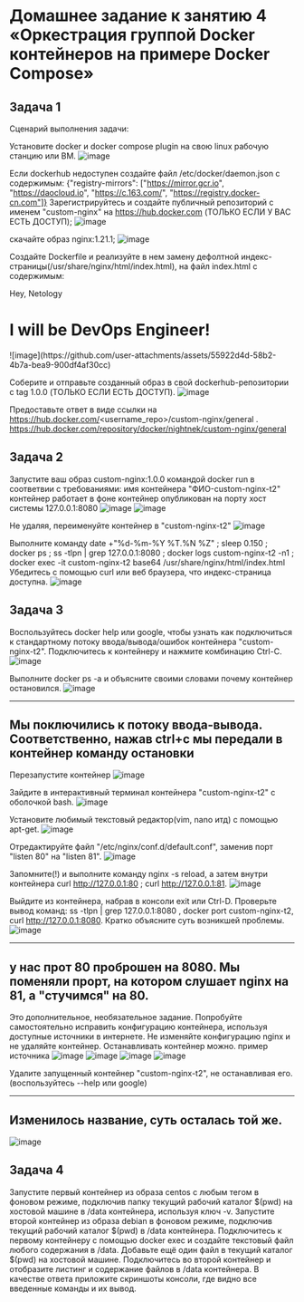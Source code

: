 # Домашнее задание к занятию 4 «Оркестрация группой Docker контейнеров на примере Docker Compose»

## Задача 1

Сценарий выполнения задачи:

Установите docker и docker compose plugin на свою linux рабочую станцию или ВМ.
![image](https://github.com/user-attachments/assets/c6cd7a34-926f-4c12-9356-fbffc7044241)

Если dockerhub недоступен создайте файл /etc/docker/daemon.json с содержимым: {"registry-mirrors": ["https://mirror.gcr.io", "https://daocloud.io", "https://c.163.com/", "https://registry.docker-cn.com"]}
Зарегистрируйтесь и создайте публичный репозиторий с именем "custom-nginx" на https://hub.docker.com (ТОЛЬКО ЕСЛИ У ВАС ЕСТЬ ДОСТУП);
![image](https://github.com/user-attachments/assets/680b9293-58eb-471c-8671-35db0db2fa4f)

скачайте образ nginx:1.21.1;
![image](https://github.com/user-attachments/assets/445fc638-cda6-4ee9-a44e-c5c98b3d486b)

Создайте Dockerfile и реализуйте в нем замену дефолтной индекс-страницы(/usr/share/nginx/html/index.html), на файл index.html с содержимым:
<html>
<head>
Hey, Netology
</head>
<body>
<h1>I will be DevOps Engineer!</h1>
</body>
</html>
![image](https://github.com/user-attachments/assets/55922d4d-58b2-4b7a-bea9-900df4af30cc)

Соберите и отправьте созданный образ в свой dockerhub-репозитории c tag 1.0.0 (ТОЛЬКО ЕСЛИ ЕСТЬ ДОСТУП).
![image](https://github.com/user-attachments/assets/05f8f4a3-0e91-4e8a-b264-aa4fbfd9175e)

Предоставьте ответ в виде ссылки на https://hub.docker.com/<username_repo>/custom-nginx/general .
https://hub.docker.com/repository/docker/nightnek/custom-nginx/general

## Задача 2
Запустите ваш образ custom-nginx:1.0.0 командой docker run в соответвии с требованиями:
имя контейнера "ФИО-custom-nginx-t2"
контейнер работает в фоне
контейнер опубликован на порту хост системы 127.0.0.1:8080
![image](https://github.com/user-attachments/assets/c140cb1e-b40a-4413-a387-9e1658ff0644)
![image](https://github.com/user-attachments/assets/3f7bf2a4-4d1f-4041-95d3-dd8a59aeacbb)

Не удаляя, переименуйте контейнер в "custom-nginx-t2"
![image](https://github.com/user-attachments/assets/16ee041e-1fe6-4f7e-83ab-3a6fc1bf77cb)

Выполните команду date +"%d-%m-%Y %T.%N %Z" ; sleep 0.150 ; docker ps ; ss -tlpn | grep 127.0.0.1:8080  ; docker logs custom-nginx-t2 -n1 ; docker exec -it custom-nginx-t2 base64 /usr/share/nginx/html/index.html
Убедитесь с помощью curl или веб браузера, что индекс-страница доступна.
![image](https://github.com/user-attachments/assets/7f1eaf1e-b6c9-4ed7-b4f3-20538635918c)

## Задача 3

Воспользуйтесь docker help или google, чтобы узнать как подключиться к стандартному потоку ввода/вывода/ошибок контейнера "custom-nginx-t2".
Подключитесь к контейнеру и нажмите комбинацию Ctrl-C.
![image](https://github.com/user-attachments/assets/4136b19e-f378-440c-8470-5d8837839abe)

Выполните docker ps -a и объясните своими словами почему контейнер остановился.
![image](https://github.com/user-attachments/assets/e9867994-19ed-48d1-b414-ce707cf9510d)

---
Мы поключились к потоку ввода-вывода. Соответственно, нажав ctrl+c мы передали в контейнер команду остановки
---

Перезапустите контейнер
![image](https://github.com/user-attachments/assets/3d06c9c4-10e6-44f3-9870-c29b55100338)

Зайдите в интерактивный терминал контейнера "custom-nginx-t2" с оболочкой bash.
![image](https://github.com/user-attachments/assets/83234898-d3ed-4d9b-b3f4-ba232e8e7204)

Установите любимый текстовый редактор(vim, nano итд) с помощью apt-get.
![image](https://github.com/user-attachments/assets/bc1fd040-d72a-4b1a-9081-e05c6c08eebc)

Отредактируйте файл "/etc/nginx/conf.d/default.conf", заменив порт "listen 80" на "listen 81".
![image](https://github.com/user-attachments/assets/29fdcbc0-98df-4ddf-935a-cb04bd9e3e36)

Запомните(!) и выполните команду nginx -s reload, а затем внутри контейнера curl http://127.0.0.1:80 ; curl http://127.0.0.1:81.
![image](https://github.com/user-attachments/assets/81a98c7b-c564-45eb-8bf0-ff7335c673f5)

Выйдите из контейнера, набрав в консоли exit или Ctrl-D.
Проверьте вывод команд: ss -tlpn | grep 127.0.0.1:8080 , docker port custom-nginx-t2, curl http://127.0.0.1:8080. Кратко объясните суть возникшей проблемы.
![image](https://github.com/user-attachments/assets/613a8903-d1ce-49fc-9024-ae49e51f6c83)

---
у нас прот 80 проброшен на 8080. Мы поменяли прорт, на котором слушает nginx на 81, а "стучимся" на 80.
---

Это дополнительное, необязательное задание. Попробуйте самостоятельно исправить конфигурацию контейнера, используя доступные источники в интернете. Не изменяйте конфигурацию nginx и не удаляйте контейнер. Останавливать контейнер можно. пример источника
![image](https://github.com/user-attachments/assets/5b454de6-1a4c-4165-9bf8-e57cc4ad82a0)
![image](https://github.com/user-attachments/assets/78d8a55f-1659-4818-89b8-df769acbc350)
![image](https://github.com/user-attachments/assets/4ea0b664-356f-4f79-98d4-ca5ddc17ded5)
![image](https://github.com/user-attachments/assets/b73d5f5a-1a8f-4753-bbec-0aa3fe13abfe)

Удалите запущенный контейнер "custom-nginx-t2", не останавливая его.(воспользуйтесь --help или google)

---
Изменилось название, суть осталась той же.
---
![image](https://github.com/user-attachments/assets/e73be354-12c8-4c46-a97c-80761994a291)

## Задача 4

Запустите первый контейнер из образа centos c любым тегом в фоновом режиме, подключив папку текущий рабочий каталог $(pwd) на хостовой машине в /data контейнера, используя ключ -v.
Запустите второй контейнер из образа debian в фоновом режиме, подключив текущий рабочий каталог $(pwd) в /data контейнера.
Подключитесь к первому контейнеру с помощью docker exec и создайте текстовый файл любого содержания в /data.
Добавьте ещё один файл в текущий каталог $(pwd) на хостовой машине.
Подключитесь во второй контейнер и отобразите листинг и содержание файлов в /data контейнера.
В качестве ответа приложите скриншоты консоли, где видно все введенные команды и их вывод.
